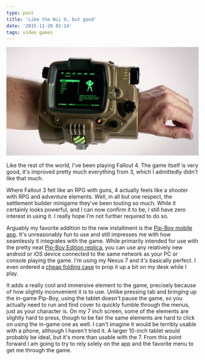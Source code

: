 ```yaml
---
type: post
title: 'Like the Wii U, but good'
date: '2015-11-20 01:14'
tags: video games
---
```

![Fallout 4 Pip Boy Addon](fallout-4-pip-boy.png)

Like the rest of the world, I've been playing Fallout 4. The game itself is very good, it's improved pretty much everything from 3, which I admittedly didn't like that much.

Where Fallout 3 felt like an RPG with guns, 4 actually feels like a shooter with RPG and adventure elements. Well, in all but one respect, the settlement builder minigame they've been touting so much. While it certainly looks powerful, and I can now confirm it to be, I still have zero interest in using it. I really hope I'm not further required to do so.

Arguably my favorite addition to the new installment is the [Pip-Boy mobile app][1]. It's unreasonably fun to use and still impresses me with how seamlessly it integrates with the game. While primarily intended for use with the pretty neat [Pip-Boy Edition replica][2], you can use any relatively new android or iOS device connected to the same network as your PC or console playing the game. I'm using my Nexus 7 and it's basically perfect. I even ordered a [cheap folding case][3] to prop it up a bit on my desk while I play.

It adds a really cool and immersive element to the game, precisely because of how slightly inconvenient it is to use. Unlike pressing tab and bringing up the in-game Pip-Boy, using the tablet doesn't pause the game, so you actually need to run and find cover to quickly fumble through the menus, just as your character is. On my 7 inch screen, some of the elements are slightly hard to press, though to be fair the same elements are hard to click on using the in-game one as well. I can't imagine it would be terribly usable with a phone, although I haven't tried it. A larger 10-inch tablet would probably be ideal, but it's more than usable with the 7. From this point forward I am going to try to rely solely on the app and the favorite menu to get me through the game.

[1]: https://play.google.com/store/apps/details?id=com.bethsoft.falloutcompanionapp "Google Play Store"
[2]: http://store.bethsoft.com/fallout-4-pip-boy-edition.html "The Bethesda Store"
[3]: http://www.amazon.com/gp/product/B00EAJ66E6?psc=1&redirect=true&ref_=od_aui_detailpages00 "Amazon"
